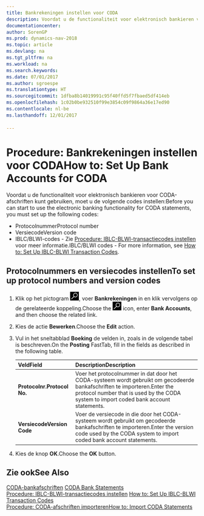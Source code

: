 ```yaml
---
title: Bankrekeningen instellen voor CODA
description: Voordat u de functionaliteit voor elektronisch bankieren voor CODA-afschriften kunt gebruiken, moet u bepaalde codes instellen.
documentationcenter: 
author: SorenGP
ms.prod: dynamics-nav-2018
ms.topic: article
ms.devlang: na
ms.tgt_pltfrm: na
ms.workload: na
ms.search.keywords: 
ms.date: 07/01/2017
ms.author: sgroespe
ms.translationtype: HT
ms.sourcegitcommit: 1dfba8b14019991c95f40ffd5f7fbaed5df414eb
ms.openlocfilehash: 1c02b0be932510f99e3854c09f9864a36e17ed90
ms.contentlocale: nl-be
ms.lasthandoff: 12/01/2017

---
```

# <a name="how-to-set-up-bank-accounts-for-coda"></a><span data-ttu-id="17e5c-103">Procedure: Bankrekeningen instellen voor CODA</span><span class="sxs-lookup"><span data-stu-id="17e5c-103">How to: Set Up Bank Accounts for CODA</span></span>
<span data-ttu-id="17e5c-104">Voordat u de functionaliteit voor elektronisch bankieren voor CODA-afschriften kunt gebruiken, moet u de volgende codes instellen:</span><span class="sxs-lookup"><span data-stu-id="17e5c-104">Before you can start to use the electronic banking functionality for CODA statements, you must set up the following codes:</span></span>  

- <span data-ttu-id="17e5c-105">Protocolnummer</span><span class="sxs-lookup"><span data-stu-id="17e5c-105">Protocol number</span></span>  
- <span data-ttu-id="17e5c-106">Versiecode</span><span class="sxs-lookup"><span data-stu-id="17e5c-106">Version code</span></span>  
- <span data-ttu-id="17e5c-107">IBLC/BLWI-codes - Zie [Procedure: IBLC-BLWI-transactiecodes instellen](how-to-set-up-iblc-blwi-transaction-codes.md) voor meer informatie.</span><span class="sxs-lookup"><span data-stu-id="17e5c-107">IBLC/BLWI codes - For more information, see [How to: Set Up IBLC-BLWI Transaction Codes](how-to-set-up-iblc-blwi-transaction-codes.md).</span></span>  

## <a name="to-set-up-protocol-numbers-and-version-codes"></a><span data-ttu-id="17e5c-108">Protocolnummers en versiecodes instellen</span><span class="sxs-lookup"><span data-stu-id="17e5c-108">To set up protocol numbers and version codes</span></span>  

1.  <span data-ttu-id="17e5c-109">Klik op het pictogram ![Zoeken naar pagina of rapport](../../media/ui-search/search_small.png "pictogram Zoeken naar pagina of rapport"), voer **Bankrekeningen** in en klik vervolgens op de gerelateerde koppeling.</span><span class="sxs-lookup"><span data-stu-id="17e5c-109">Choose the ![Search for Page or Report](../../media/ui-search/search_small.png "Search for Page or Report icon") icon, enter **Bank Accounts**, and then choose the related link.</span></span>  
2.  <span data-ttu-id="17e5c-110">Kies de actie **Bewerken**.</span><span class="sxs-lookup"><span data-stu-id="17e5c-110">Choose the **Edit** action.</span></span>  
3.  <span data-ttu-id="17e5c-111">Vul in het sneltabblad **Boeking** de velden in, zoals in de volgende tabel is beschreven.</span><span class="sxs-lookup"><span data-stu-id="17e5c-111">On the **Posting** FastTab, fill in the fields as described in the following table.</span></span>  

    |<span data-ttu-id="17e5c-112">Veld</span><span class="sxs-lookup"><span data-stu-id="17e5c-112">Field</span></span>|<span data-ttu-id="17e5c-113">Description</span><span class="sxs-lookup"><span data-stu-id="17e5c-113">Description</span></span>|  
    |---------------------------------|---------------------------------------|  
    |<span data-ttu-id="17e5c-114">**Protocolnr.**</span><span class="sxs-lookup"><span data-stu-id="17e5c-114">**Protocol No.**</span></span>|<span data-ttu-id="17e5c-115">Voer het protocolnummer in dat door het CODA-systeem wordt gebruikt om gecodeerde bankafschriften te importeren.</span><span class="sxs-lookup"><span data-stu-id="17e5c-115">Enter the protocol number that is used by the CODA system to import coded bank account statements.</span></span>|  
    |<span data-ttu-id="17e5c-116">**Versiecode**</span><span class="sxs-lookup"><span data-stu-id="17e5c-116">**Version Code**</span></span>|<span data-ttu-id="17e5c-117">Voer de versiecode in die door het CODA-systeem wordt gebruikt om gecodeerde bankafschriften te importeren.</span><span class="sxs-lookup"><span data-stu-id="17e5c-117">Enter the version code used by the CODA system to import coded bank account statements.</span></span>|  

4.  <span data-ttu-id="17e5c-118">Kies de knop **OK**.</span><span class="sxs-lookup"><span data-stu-id="17e5c-118">Choose the **OK** button.</span></span>  

## <a name="see-also"></a><span data-ttu-id="17e5c-119">Zie ook</span><span class="sxs-lookup"><span data-stu-id="17e5c-119">See Also</span></span>  
 <span data-ttu-id="17e5c-120">[CODA-bankafschriften](coda-bank-statements.md) </span><span class="sxs-lookup"><span data-stu-id="17e5c-120">[CODA Bank Statements](coda-bank-statements.md) </span></span>  
 <span data-ttu-id="17e5c-121">[Procedure: IBLC-BLWI-transactiecodes instellen](how-to-set-up-iblc-blwi-transaction-codes.md) </span><span class="sxs-lookup"><span data-stu-id="17e5c-121">[How to: Set Up IBLC-BLWI Transaction Codes](how-to-set-up-iblc-blwi-transaction-codes.md) </span></span>  
 [<span data-ttu-id="17e5c-122">Procedure: CODA-afschriften importeren</span><span class="sxs-lookup"><span data-stu-id="17e5c-122">How to: Import CODA Statements</span></span>](how-to-import-coda-statements.md)

